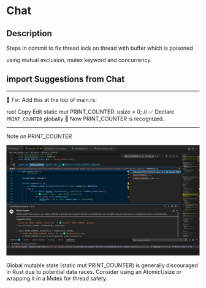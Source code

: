 # Chat

## Description

Steps in commit to fix thread lock on thread with buffer which is poisoned

using mutual exclusion, mutex keyword and concurrency.

## import Suggestions from Chat

____

🔧 Fix: Add this at the top of main.rs:

rust
Copy
Edit
static mut PRINT_COUNTER: usize = 0;  // ✅ Declare `PRINT_COUNTER` globally
🚀 Now PRINT_COUNTER is recognized.

____

Note on PRINT_COUNTER

![alt text](image.png)

Global mutable state (static mut PRINT_COUNTER) is generally discouraged in Rust due to potential data races. Consider using an AtomicUsize or wrapping it in a Mutex for thread safety.

